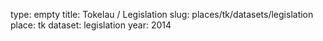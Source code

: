 type: empty
title: Tokelau / Legislation
slug: places/tk/datasets/legislation
place: tk
dataset: legislation
year: 2014
